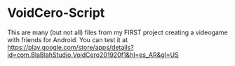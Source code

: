 # VoidCero-Script
This are many (but not all) files from my FIRST project creating a videogame with friends for Android. You can test it at https://play.google.com/store/apps/details?id=com.BlaBlahStudio.VoidCero201920f1&hl=es_AR&gl=US
